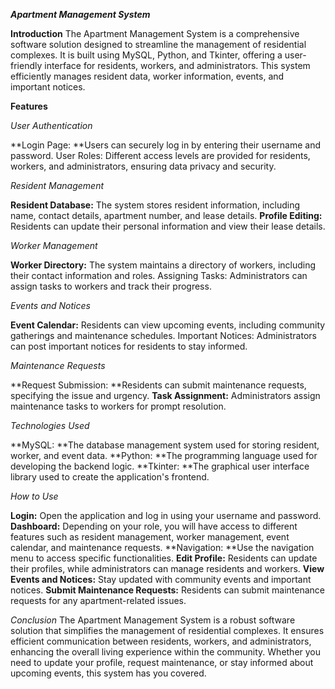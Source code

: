 _**Apartment Management System**_

**Introduction**
The Apartment Management System is a comprehensive software solution designed to streamline the management of residential complexes. It is built using MySQL, Python, and Tkinter, offering a user-friendly interface for residents, workers, and administrators. This system efficiently manages resident data, worker information, events, and important notices.

**Features**

_User Authentication_

**Login Page: **Users can securely log in by entering their username and password.
User Roles: Different access levels are provided for residents, workers, and administrators, ensuring data privacy and security.

_Resident Management_

**Resident Database:** The system stores resident information, including name, contact details, apartment number, and lease details.
**Profile Editing:** Residents can update their personal information and view their lease details.

_Worker Management_

**Worker Directory:** The system maintains a directory of workers, including their contact information and roles.
Assigning Tasks: Administrators can assign tasks to workers and track their progress.

_Events and Notices_

**Event Calendar:** Residents can view upcoming events, including community gatherings and maintenance schedules.
Important Notices: Administrators can post important notices for residents to stay informed.

_Maintenance Requests_

**Request Submission: **Residents can submit maintenance requests, specifying the issue and urgency.
**Task Assignment:** Administrators assign maintenance tasks to workers for prompt resolution.

_Technologies Used_

**MySQL: **The database management system used for storing resident, worker, and event data.
**Python: **The programming language used for developing the backend logic.
**Tkinter: **The graphical user interface library used to create the application's frontend.

_How to Use_

**Login:** Open the application and log in using your username and password.
**Dashboard:** Depending on your role, you will have access to different features such as resident management, worker management, event calendar, and maintenance requests.
**Navigation: **Use the navigation menu to access specific functionalities.
**Edit Profile:** Residents can update their profiles, while administrators can manage residents and workers.
**View Events and Notices:** Stay updated with community events and important notices.
**Submit Maintenance Requests:** Residents can submit maintenance requests for any apartment-related issues.

_Conclusion_
The Apartment Management System is a robust software solution that simplifies the management of residential complexes. It ensures efficient communication between residents, workers, and administrators, enhancing the overall living experience within the community. Whether you need to update your profile, request maintenance, or stay informed about upcoming events, this system has you covered.
